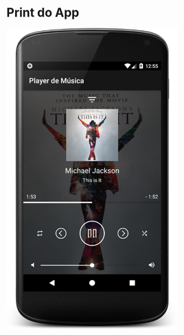 # Print  do App

<img src="https://github.com/SergioDiniz/estudo_dev_android_27/blob/master/App_5_player_musica/print_app.png?raw=true" width="400" alt="Player de Música">
